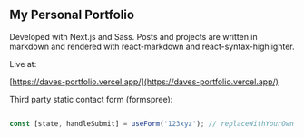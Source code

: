 ## My Personal Portfolio

Developed with Next.js and Sass. Posts and projects are written in markdown and rendered with react-markdown and react-syntax-highlighter.

Live at: 

[https://daves-portfolio.vercel.app/](https://daves-portfolio.vercel.app/)

Third party static contact form (formspree):
```js

const [state, handleSubmit] = useForm('123xyz'); // replaceWithYourOwn

```
